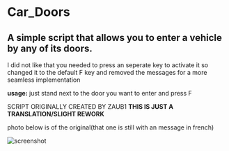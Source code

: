 # Car_Doors
## A simple script that allows you to enter a vehicle by any of its doors.
I did not like that you needed to press an seperate key to activate it
so changed it to the default F key and removed the messages for a more seamless implementation 

**usage:**
just stand next to the door you want to enter and press F

SCRIPT ORIGINALLY CREATED BY ZAUB1 **THIS IS JUST A TRANSLATION/SLIGHT REWORK**

photo below is of the original(that one is still with an message in french)

![screenshot](https://i.imgur.com/jyRBDJy.jpg)
